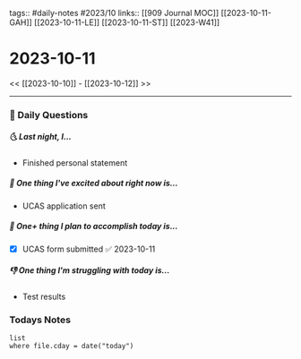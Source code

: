 tags:: #daily-notes #2023/10 
links:: [[909 Journal MOC]] [[2023-10-11-GAH]] [[2023-10-11-LE]] [[2023-10-11-ST]] [[2023-W41]]
# 2023-10-11

<< [[2023-10-10]] - [[2023-10-12]] >>

---
### 📅 Daily Questions
##### 🌜 Last night, I...
- Finished personal statement

##### 🙌 One thing I've excited about right now is...
- UCAS application sent

##### 🚀 One+ thing I plan to accomplish today is...
- [x] UCAS form submitted ✅ 2023-10-11

##### 👎 One thing I'm struggling with today is...
- Test results

### Todays Notes
```dataview
list 
where file.cday = date("today")
```